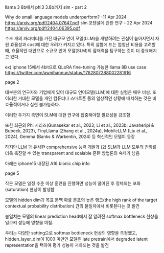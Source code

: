llama 3 8b에서 phi3 3.8b까지 
slm - part 2

Why do small language models underperform? -11 Apr 2024
https://arxiv.org/pdf/2404.07647.pdf
slm 포텐셜에 관한 연구 - 22 Apr 2024
https://arxiv.org/pdf/2404.06395.pdf

수조 개의 파라미터를 가진 대규모 언어 모델(LLM)을 개발하려는 관심이 높아지면서 자원 효율성과 cost에 대한 우려가 커지고 있다. 특히 실험에 드는 엄청난 비용을 고려할 때, 효율적인 대안으로 소규모 언어 모델(SLM)의 잠재력을 탐구하는 것이 더 중요해지고 있다.
 
ex)
iphone 15에서 4bit으로 QLoRA fine-tuning 가능한 llama 8B use case
https://twitter.com/awnihannun/status/1782807288002281916

page 2


대부분의 연구자와 기업에게 있어 대규모 언어모델(LLM)에 대한 실험은 매우 비쌈. 
또 이러한 거대한 모델을 개인 컴퓨터나 스마트폰 등의 일상적인 상황에 배치하는 것은 비효율적이거나 실현 불가능하다.

이러한 두가지 측면이 SLM에 대한 연구에 집중해야할 필요성을 강조함

또한 최근의  Phi 시리즈(Gunasekar et al., 2023; Li et al., 2023b; Javaheripi & Bubeck, 2023), TinyLlama (Zhang et al., 2024a), MobileLLM (Liu et al., 2024), Gemma (Banks & Warkentin, 2024) 등 혁신적인 모델이 등장

하지만 LLM 과 유사한 comprehensive 능력 개발과 (2) SLM과 LLM 모두의 진화를 더욱 촉진할 수 있는 transparent and scalable 훈련 방법론의 숙제가 남음

아래는 iphone15 내장된 A16 bionic chip info



page 5


작은 모델은 일정 수준 이상 훈련을 진행하면 성능이 떨어진 후 정체되는 포화(saturation) 현상이 발생함

모델의 hidden dim과 목표 문맥 확률 분포의 높은 랭크(the high rank of
the target contextual probability distribution) 간의 불일치에서 비롯된다는 것 발견

불일치는 모델의 linear prediction head에서 잘 알려진 softmax bottleneck 현상을 일으켜 성능에 영향을 미침.

우리는 다양한 setting으로 softmax bottleneck 현상의 영향을 측정했고, hidden_layer_dim이 1000 미만인 모델은 late pretrain에서 degraded latent representation을 택하여 평가 성능이 저하되는 것을 발견
